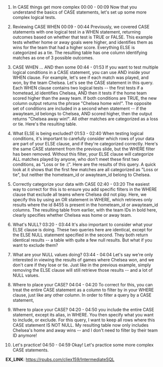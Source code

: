 1. In CASE things get more complex
00:00 - 00:09
Now that you understand the basics of CASE statements, let's set up some more complex logical tests.

2. Reviewing CASE WHEN
00:09 - 00:44
Previously, we covered CASE statements with one logical test in a WHEN statement, returning outcomes based on whether that test is TRUE or FALSE. This example tests whether home or away goals were higher, and identifies them as wins for the team that had a higher score. Everything ELSE is categorized as a tie. The resulting table has one column identifying matches as one of 3 possible outcomes.

3. CASE WHEN ... AND then some
00:44 - 01:53
If you want to test multiple logical conditions in a CASE statement, you can use AND inside your WHEN clause. For example, let's see if each match was played, and won, by the team Chelsea. Let's see the CASE statement in this query. Each WHEN clause contains two logical tests -- the first tests if a hometead_id identifies Chelsea, AND then it tests if the home team scored higher than the away team. If both conditions are TRUE, the new column output returns the phrase "Chelsea home win!". The opposite set of conditions are included in a second when statement -- if the awayteam_id belongs to Chelsea, AND scored higher, then the output returns "Chelsea away win!". All other matches are categorized as a loss or tie. Here's the resulting table.

4. What ELSE is being excluded?
01:53 - 02:40
When testing logical conditions, it's important to carefully consider which rows of your data are part of your ELSE clause, and if they're categorized correctly. Here's the same CASE statement from the previous slide, but the WHERE filter has been removed. Without this filter, your ELSE clause will categorize ALL matches played by anyone, who don't meet these first two conditions, as "Loss or tie :(". Here are the results of this query. A quick look at it shows that the first few matches are all categorized as "Loss or tie", but neither the hometeam_id or awayteam_id belong to Chelsea.

5. Correctly categorize your data with CASE
02:40 - 03:20
The easiest way to correct for this is to ensure you add specific filters in the WHERE clause that exclude all teams where Chelsea did not play. Here, we specify this by using an OR statement in WHERE, which retrieves only results where the id 8455 is present in the hometeam_id or awayteam_id columns. The resulting table from earlier, with the team IDs in bold here, clearly specifies whether Chelsea was home or away team.

6. What's NULL?
03:20 - 03:44
It's also important to consider what your ELSE clause is doing. These two queries here are identical, except for the ELSE NULL statement specified in the second. They both return identical results -- a table with quite a few null results. But what if you want to exclude them?

7. What are your NULL values doing?
03:44 - 04:04
Let's say we're only interested in viewing the results of games where Chelsea won, and we don't care if they lose or tie. Just like in the previous example, simply removing the ELSE clause will still retrieve those results -- and a lot of NULL values.

8. Where to place your CASE?
04:04 - 04:20
To correct for this, you can treat the entire CASE statement as a column to filter by in your WHERE clause, just like any other column. In order to filter a query by a CASE statement,

9. Where to place your CASE?
04:20 - 04:50
you include the entire CASE statement, except its alias, in WHERE. You then specify what you want to include, or exclude. For this query, I want to keep all rows where this CASE statement IS NOT NULL. My resulting table now only includes Chelsea's home and away wins -- and I don't need to filter by their team ID anymore!

10. Let's practice!
04:50 - 04:59
Okay! Let's practice some more complex CASE statements.

**EX_LINK**: https://rpubs.com/cliex159/IntermediateSQL
